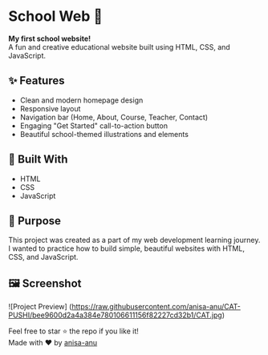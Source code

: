 # School Web 🏫

**My first school website!**  
A fun and creative educational website built using HTML, CSS, and JavaScript.

## ✨ Features

- Clean and modern homepage design
- Responsive layout
- Navigation bar (Home, About, Course, Teacher, Contact)
- Engaging "Get Started" call-to-action button
- Beautiful school-themed illustrations and elements

## 🔧 Built With

- HTML
- CSS
- JavaScript

## 🎯 Purpose

This project was created as a part of my web development learning journey.  
I wanted to practice how to build simple, beautiful websites with HTML, CSS, and JavaScript.

## 🖼️ Screenshot
![Project Preview] (https://raw.githubusercontent.com/anisa-anu/CAT-PUSHI/bee9600d2a4a384e780106611156f82227cd32b1/CAT.jpg)

Feel free to star ⭐ the repo if you like it!  
Made with ❤️ by [anisa-anu](https://github.com/anisa-anu)
